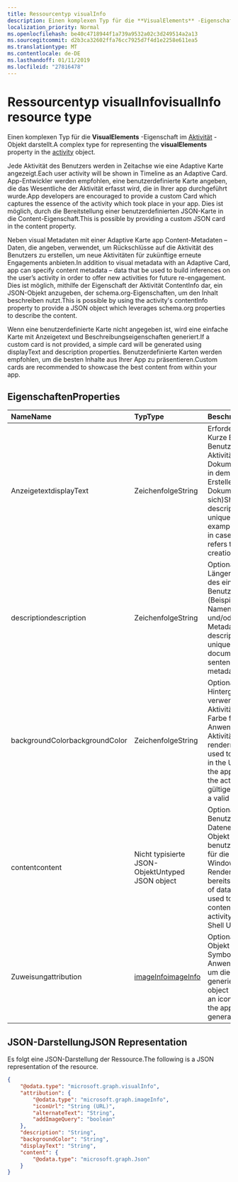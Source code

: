 ```yaml
---
title: Ressourcentyp visualInfo
description: Einen komplexen Typ für die **VisualElements** -Eigenschaft im Aktivitätsobjekt darstellt.
localization_priority: Normal
ms.openlocfilehash: be40c4718944f1a739a9532a02c3d249514a2a13
ms.sourcegitcommit: d2b3ca32602ffa76cc7925d7f4d1e2258e611ea5
ms.translationtype: MT
ms.contentlocale: de-DE
ms.lasthandoff: 01/11/2019
ms.locfileid: "27816478"
---
```

# <a name="visualinfo-resource-type"></a><span data-ttu-id="f60c9-103">Ressourcentyp visualInfo</span><span class="sxs-lookup"><span data-stu-id="f60c9-103">visualInfo resource type</span></span>

<span data-ttu-id="f60c9-104">Einen komplexen Typ für die **VisualElements** -Eigenschaft im [Aktivität](../resources/projectrome-activity.md) -Objekt darstellt.</span><span class="sxs-lookup"><span data-stu-id="f60c9-104">A complex type for representing the **visualElements** property in the [activity](../resources/projectrome-activity.md) object.</span></span>

<span data-ttu-id="f60c9-105">Jede Aktivität des Benutzers werden in Zeitachse wie eine Adaptive Karte angezeigt.</span><span class="sxs-lookup"><span data-stu-id="f60c9-105">Each user activity will be shown in Timeline as an Adaptive Card.</span></span> <span data-ttu-id="f60c9-106">App-Entwickler werden empfohlen, eine benutzerdefinierte Karte angeben, die das Wesentliche der Aktivität erfasst wird, die in Ihrer app durchgeführt wurde.</span><span class="sxs-lookup"><span data-stu-id="f60c9-106">App developers are encouraged to provide a custom Card which captures the essence of the activity which took place in your app.</span></span> <span data-ttu-id="f60c9-107">Dies ist möglich, durch die Bereitstellung einer benutzerdefinierten JSON-Karte in die Content-Eigenschaft.</span><span class="sxs-lookup"><span data-stu-id="f60c9-107">This is possible by providing a custom JSON card in the content property.</span></span>

<span data-ttu-id="f60c9-108">Neben visual Metadaten mit einer Adaptive Karte app Content-Metadaten – Daten, die angeben, verwendet, um Rückschlüsse auf die Aktivität des Benutzers zu erstellen, um neue Aktivitäten für zukünftige erneute Engagements anbieten.</span><span class="sxs-lookup"><span data-stu-id="f60c9-108">In addition to visual metadata with an Adaptive Card, app can specify content metadata – data that be used to build inferences on the user’s activity in order to offer new activities for future re-engagement.</span></span> <span data-ttu-id="f60c9-109">Dies ist möglich, mithilfe der Eigenschaft der Aktivität ContentInfo dar, ein JSON-Objekt anzugeben, der schema.org-Eigenschaften, um den Inhalt beschreiben nutzt.</span><span class="sxs-lookup"><span data-stu-id="f60c9-109">This is possible by using the activity's contentInfo property to provide a JSON object which leverages schema.org properties to describe the content.</span></span>

<span data-ttu-id="f60c9-110">Wenn eine benutzerdefinierte Karte nicht angegeben ist, wird eine einfache Karte mit Anzeigetext und Beschreibungseigenschaften generiert.</span><span class="sxs-lookup"><span data-stu-id="f60c9-110">If a custom card is not provided, a simple card will be generated using displayText and description properties.</span></span> <span data-ttu-id="f60c9-111">Benutzerdefinierte Karten werden empfohlen, um die besten Inhalte aus Ihrer App zu präsentieren.</span><span class="sxs-lookup"><span data-stu-id="f60c9-111">Custom cards are recommended to showcase the best content from within your app.</span></span>

## <a name="properties"></a><span data-ttu-id="f60c9-112">Eigenschaften</span><span class="sxs-lookup"><span data-stu-id="f60c9-112">Properties</span></span>

|<span data-ttu-id="f60c9-113">Name</span><span class="sxs-lookup"><span data-stu-id="f60c9-113">Name</span></span> | <span data-ttu-id="f60c9-114">Typ</span><span class="sxs-lookup"><span data-stu-id="f60c9-114">Type</span></span> | <span data-ttu-id="f60c9-115">Beschreibung</span><span class="sxs-lookup"><span data-stu-id="f60c9-115">Description</span></span>|
|:----|:------|:-----------|
|<span data-ttu-id="f60c9-116">Anzeigetext</span><span class="sxs-lookup"><span data-stu-id="f60c9-116">displayText</span></span> | <span data-ttu-id="f60c9-117">Zeichenfolge</span><span class="sxs-lookup"><span data-stu-id="f60c9-117">String</span></span> | <span data-ttu-id="f60c9-118">Erforderlich.</span><span class="sxs-lookup"><span data-stu-id="f60c9-118">Required.</span></span> <span data-ttu-id="f60c9-119">Kurze Beschreibung des Benutzers eindeutige Aktivität (beispielsweise Dokumentname in Fällen, in dem eine Aktivität zum Erstellen eines Dokuments bezieht sich)</span><span class="sxs-lookup"><span data-stu-id="f60c9-119">Short text description of the user's unique activity (for example, document name in cases where an activity refers to document creation)</span></span>|
|<span data-ttu-id="f60c9-120">description</span><span class="sxs-lookup"><span data-stu-id="f60c9-120">description</span></span> | <span data-ttu-id="f60c9-121">Zeichenfolge</span><span class="sxs-lookup"><span data-stu-id="f60c9-121">String</span></span> | <span data-ttu-id="f60c9-122">Optional.</span><span class="sxs-lookup"><span data-stu-id="f60c9-122">Optional.</span></span> <span data-ttu-id="f60c9-123">Längere Beschreibung des eindeutigen Benutzeraktivität (Beispiel: Dokument-Namen, den ersten Satz und/oder Metadaten)</span><span class="sxs-lookup"><span data-stu-id="f60c9-123">Longer text description of the user's unique activity (example: document name, first sentence, and/or metadata)</span></span>|
|<span data-ttu-id="f60c9-124">backgroundColor</span><span class="sxs-lookup"><span data-stu-id="f60c9-124">backgroundColor</span></span> | <span data-ttu-id="f60c9-125">Zeichenfolge</span><span class="sxs-lookup"><span data-stu-id="f60c9-125">String</span></span> | <span data-ttu-id="f60c9-126">Optional.</span><span class="sxs-lookup"><span data-stu-id="f60c9-126">Optional.</span></span> <span data-ttu-id="f60c9-127">Hintergrundfarbe verwendet, um die Aktivität in der UI - Marke Farbe für die Anwendungsquelle der Aktivität zu rendern.</span><span class="sxs-lookup"><span data-stu-id="f60c9-127">Background color used to render the activity in the UI - brand color for the application source of the activity.</span></span> <span data-ttu-id="f60c9-128">Muss eine gültige hex Farbe</span><span class="sxs-lookup"><span data-stu-id="f60c9-128">Must be a valid hex color</span></span>|
|<span data-ttu-id="f60c9-129">content</span><span class="sxs-lookup"><span data-stu-id="f60c9-129">content</span></span> | <span data-ttu-id="f60c9-130">Nicht typisierte JSON-Objekt</span><span class="sxs-lookup"><span data-stu-id="f60c9-130">Untyped JSON object</span></span> | <span data-ttu-id="f60c9-131">Optional.</span><span class="sxs-lookup"><span data-stu-id="f60c9-131">Optional.</span></span> <span data-ttu-id="f60c9-132">Benutzerdefinierte Datenelement - JSON-Objekt verwendet, um benutzerdefinierte Inhalte für die Aktivität in der Windows-Shell UI Rendern bereitstellen</span><span class="sxs-lookup"><span data-stu-id="f60c9-132">Custom piece of data - JSON object used to provide custom content to render the activity in the Windows Shell UI</span></span>|
|<span data-ttu-id="f60c9-133">Zuweisung</span><span class="sxs-lookup"><span data-stu-id="f60c9-133">attribution</span></span> | [<span data-ttu-id="f60c9-134">imageInfo</span><span class="sxs-lookup"><span data-stu-id="f60c9-134">imageInfo</span></span>](../resources/projectrome-imageinfo.md) | <span data-ttu-id="f60c9-135">Optional.</span><span class="sxs-lookup"><span data-stu-id="f60c9-135">Optional.</span></span> <span data-ttu-id="f60c9-136">JSON-Objekt verwendet, um ein Symbol darstellen, die die Anwendung verwendet, um die Aktivität generieren darstellt</span><span class="sxs-lookup"><span data-stu-id="f60c9-136">JSON object used to represent an icon which represents the application used to generate the activity</span></span>|

## <a name="json-representation"></a><span data-ttu-id="f60c9-137">JSON-Darstellung</span><span class="sxs-lookup"><span data-stu-id="f60c9-137">JSON Representation</span></span>

<span data-ttu-id="f60c9-138">Es folgt eine JSON-Darstellung der Ressource.</span><span class="sxs-lookup"><span data-stu-id="f60c9-138">The following is a JSON representation of the resource.</span></span>

<!-- {
  "blockType": "resource",
  "optionalProperties": [
    "attribution",
    "description",
    "backgroundColor",
    "content"
  ],
  "@odata.type": "microsoft.graph.visualInfo"
}-->

```json
{
    "@odata.type": "microsoft.graph.visualInfo",
    "attribution": {
        "@odata.type": "microsoft.graph.imageInfo",
        "iconUrl": "String (URL)",
        "alternateText": "String",
        "addImageQuery": "boolean"
    },
    "description": "String",
    "backgroundColor": "String",
    "displayText": "String",
    "content": {
        "@odata.type": "microsoft.graph.Json"
    }
}
```

<!-- uuid: 8fcb5dbc-d5aa-4681-8e31-b001d5168d79
2017-06-07 14:57:30 UTC -->
<!-- {
  "type": "#page.annotation",
  "description": "visualinfo resource",
  "keywords": "",
  "section": "documentation",
  "tocPath": ""
}-->
